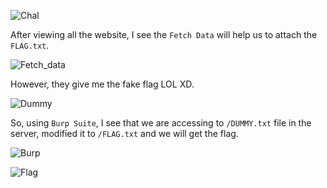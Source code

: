 ![Chal](https://github.com/user-attachments/assets/80c1f890-63cc-4c67-b210-886c046b234f)

After viewing all the website, I see the `Fetch Data` will help us to attach the `FLAG.txt`. 

![Fetch_data](https://github.com/user-attachments/assets/4ef51b03-894a-4456-bf9e-40126c5922a7)


However, they give me the fake flag LOL XD.

![Dummy](https://github.com/user-attachments/assets/5d90fe6b-7060-400e-b3f6-988c3336e542)


So, using `Burp Suite`, I see that we are accessing to `/DUMMY.txt` file in the server, modified it to `/FLAG.txt` and we will get the flag.

![Burp](https://github.com/user-attachments/assets/3b5a1ddd-c64d-40c6-b610-a4d574bd4da1)


![Flag](https://github.com/user-attachments/assets/b1c3b120-b8cd-46f4-810c-21d6564888fc)
